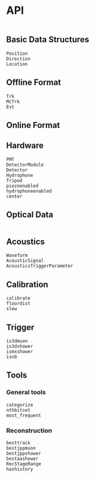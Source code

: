 # API


```@index
```

## Basic Data Structures

```@docs
Position
Direction
Location
```

## Offline Format
```@docs
Trk
McTrk
Evt
```

## Online Format

## Hardware

```@docs
PMT
DetectorModule
Detector
Hydrophone
Tripod
piezoenabled
hydrophoneenabled
center
```

## Optical Data
```@docs

```

## Acoustics

```@docs
Waveform
AcousticSignal
AcousticsTriggerParameter
```

## Calibration
```@docs
calibrate
floordist
slew
```

## Trigger
```@docs
is3dmuon
is3dshower
ismxshower
isnb
```

## Tools

### General tools
```@docs
categorize
nthbitset
most_frequent
```

### Reconstruction
```@docs
besttrack
bestjppmuon
bestjppshower
bestaashower
RecStageRange
hashistory
```

